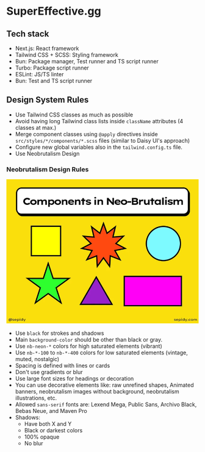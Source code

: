 # SuperEffective.gg

## Tech stack

- Next.js: React framework
- Tailwind CSS + SCSS: Styling framework
- Bun: Package manager, Test runner and TS script runner
- Turbo: Package script runner
- ESLint: JS/TS linter
- Bun: Test and TS script runner

## Design System Rules

- Use Tailwind CSS classes as much as possible
- Avoid having long Tailwind class lists inside `className` attributes (4 classes at max.)
- Merge component classes using `@apply` directives inside `src/styles/*/components/*.scss` files (similar to Daisy UI's approach)
- Configure new global variables also in the `tailwind.config.ts` file.
- Use Neobrutalism Design

### Neobrutalism Design Rules

![Neobrutalism](resources/readme/shapes.webp)

- Use `black` for strokes and shadows
- Main `background-color` should be other than black or gray.
- Use `nb-neon-*` colors for high saturated elements (vibrant)
- Use `nb-*-100` to `nb-*-400` colors for low saturated elements (vintage, muted, nostalgic)
- Spacing is defined with lines or cards
- Don't use gradients or blur
- Use large font sizes for headings or decoration
- You can use decorative elements like: raw unrefined shapes, Animated banners, neobrutalism images without background, neobrutalism illustrations, etc.
- Allowed `sans-serif` fonts are: Lexend Mega, Public Sans, Archivo Black, Bebas Neue, and Maven Pro
- Shadows:
  - Have both X and Y
  - Black or darkest colors
  - 100% opaque
  - No blur
